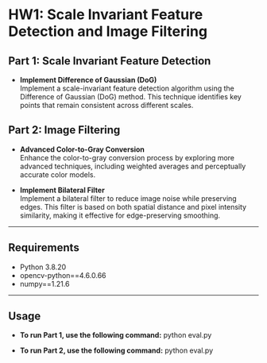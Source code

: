 # HW1: Scale Invariant Feature Detection and Image Filtering

## Part 1: Scale Invariant Feature Detection
- **Implement Difference of Gaussian (DoG)**  
  Implement a scale-invariant feature detection algorithm using the Difference of Gaussian (DoG) method. This technique identifies key points that remain consistent across different scales.

## Part 2: Image Filtering
- **Advanced Color-to-Gray Conversion**  
  Enhance the color-to-gray conversion process by exploring more advanced techniques, including weighted averages and perceptually accurate color models.
  
- **Implement Bilateral Filter**  
  Implement a bilateral filter to reduce image noise while preserving edges. This filter is based on both spatial distance and pixel intensity similarity, making it effective for edge-preserving smoothing.

---
## Requirements
- Python 3.8.20
- opencv-python==4.6.0.66
- numpy==1.21.6

---
## Usage
- **To run Part 1, use the following command:**
    python eval.py

- **To run Part 2, use the following command:**
    python eval.py